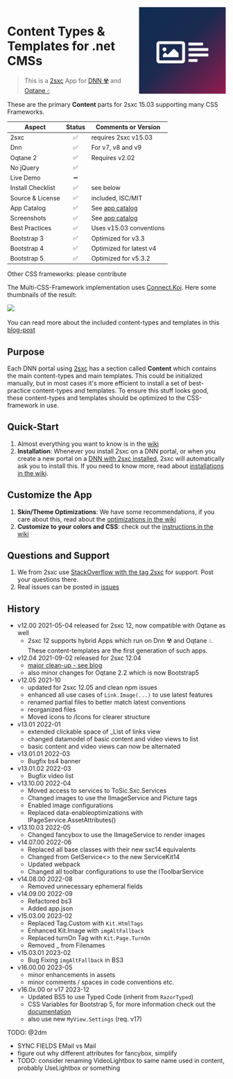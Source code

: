 <img src="app-icon.png" align="right" width="200px">

# Content Types & Templates for .net CMSs

> This is a [2sxc](https://2sxc.org) App for [DNN ☢️](https://www.dnnsoftware.com/) and [Oqtane 💧](https://www.oqtane.org/)

These are the primary **Content** parts for 2sxc 15.03 supporting many CSS Frameworks.

| Aspect              | Status | Comments or Version |
| ------------------- | :----: | ------------------- |
| 2sxc                | ✅    | requires 2sxc v15.03
| Dnn                 | ✅    | For v7, v8 and v9
| Oqtane 2            | ✅    | Requires v2.02
| No jQuery           | ✅    |
| Live Demo           | ➖    |
| Install Checklist   | ✅    | see below
| Source & License    | ✅    | included, ISC/MIT
| App Catalog         | ✅    | See [app catalog](https://2sxc.org/en/apps/app/accordion-v3-for-2sxc)
| Screenshots         | ✅    | See [app catalog](https://2sxc.org/en/apps/app/accordion-v3-for-2sxc)
| Best Practices      | ✅    | Uses v15.03 conventions
| Bootstrap 3         | ✅    | Optimized for v3.3
| Bootstrap 4         | ✅    | Optimized for latest v4
| Bootstrap 5         | ✅    | Optimized for v5.3.2

Other CSS frameworks: please contribute

The Multi-CSS-Framework implementation uses [Connect.Koi][koi]. Here some thumbnails of the result:

[<img src="https://github.com/2sic/2sxc-content-app/wiki/assets/thumbnails.jpg">](http://2sxc.org/en/blog/post/27-responsive-bootstrap3-structured-content-design-templates-for-dnn-and-2sxc)

You can read more about the included content-types and templates in this [blog-post](http://2sxc.org/en/blog/post/27-responsive-bootstrap3-structured-content-design-templates-for-dnn-and-2sxc)

## Purpose

Each DNN portal using [2sxc][2sxc] has a section called **Content** which contains the main content-types and main templates. This could be initialized manually, but in most cases it's more efficient to install a set of best-practice content-types and templates. To ensure this stuff looks good, these content-types and templates should be optimized to the CSS-framework in use.

## Quick-Start

1. Almost everything you want to know is in the [wiki](https://github.com/2sic/2sxc-content-app/wiki)
1. **Installation**: Whenever you install 2sxc on a DNN portal, or when you create a new portal on a [DNN with 2sxc installed](http://2sxc.org/en/Learn/Install-2sxc), 2sxc will automatically ask you to install this. If you need to know more, read about [installations in the wiki](https://github.com/2sic/2sxc-content-app/wiki/Installation-Instructions).

## Customize the App

1. **Skin/Theme Optimizations**: We have some recommendations, if you care about this, read about the [optimizations in the wiki](https://github.com/2sic/2sxc-content-app/wiki/Theme-Optimizations)
1. **Customize to your colors and CSS**: check out the [instructions in the wiki](https://github.com/2sic/2sxc-content-app/wiki/Customizing%20CSS%20or%20SASS)


## Questions and Support

1. We from 2sxc use [StackOverflow with the tag 2sxc][StackOverflow] for support. Post your questions there.
2. Real issues can be posted in [issues](https://github.com/2sic/2sxc-content-app/issues)

[2sxc]:https://2sxc.org
[StackOverflow]:http://stackoverflow.com/questions/tagged/2sxc
[koi]:https://connect-koi.net/

## History

* v12.00 2021-05-04 released for 2sxc 12, now compatible with Oqtane as well
  * 2sxc 12 supports hybrid Apps which run on Dnn ☢️ and Oqtane 💧. These content-templates are the first generation of such apps.
* v12.04 2021-09-02 released for 2sxc 12.04
  * [major clean-up - see blog](https://2sxc.org/en/blog/post/content-is-now-70-off-get-it-asap)
  * also minor changes for Oqtane 2.2 which is now Bootstrap5
* v12.05 2021-10
  * updated for 2sxc 12.05 and clean npm issues
  * enhanced all use cases of `Link.Image(...)` to use latest features
  * renamed partial files to better match latest conventions
  * reorganized files
  * Moved icons to /Icons for clearer structure
* v13.01 2022-01
  * extended clickable space of _List of links view
  * changed datamodel of basic content and video views to list
  * basic content and video views can now be alternated
* v13.01.01 2022-03
  * Bugfix bs4 banner
* v13.01.02 2022-03
  * Bugfix video list
* v13.10.00 2022-04
  * Moved access to services to ToSic.Sxc.Services
  * Changed images to use the IImageService and Picture tags
  * Enabled image configurations
  * Replaced data-enableoptimizations with IPageService.AssetAttributes()
* v13.10.03 2022-05
  * Changed fancybox to use the IImageService to render images
* v14.07.00 2022-06
  * Replaced all base classes with their new sxc14 equivalents
  * Changed from GetService<> to the new ServiceKit14
  * Updated webpack
  * Changed all toolbar configurations to use the IToolbarService
* v14.08.00 2022-08
  * Removed unnecessary ephemeral fields
* v14.09.00 2022-09
  * Refactored bs3
  * Added app.json
* v15.03.00 2023-02
  * Replaced Tag.Custom with `Kit.HtmlTags`
  * Enhanced Kit.Image with `imgAltFallback`
  * Replaced turnOn Tag with `Kit.Page.TurnOn`
  * Removed _ from Filenames
* v15.03.01 2023-02
  * Bug Fixing `imgAltFallback` in BS3
* v16.00.00 2023-05
  * minor enhancements in assets
  * minor comments / spaces in code conventions etc.
* v16.0x.00 or v17 2023-12
  * Updated BS5 to use Typed Code (inherit from `RazorTyped`)
  * CSS Variables for Bootstrap 5, for more information check out the [documentation](https://go.2sxc.org/app-theme)
  * also use new `MyView.Settings` (req. v17)

TODO: @2dm

- SYNC FIELDS EMail vs Mail
- figure out why different attributes for fancybox, simplify
- TODO: consider renaming VideoLightbox to same name used in content, probably UseLightbox or something